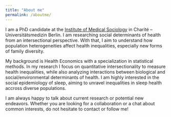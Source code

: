 ```yaml
---
title: "About me"
permalink: /aboutme/
---
```


I am a PhD candidate at the [Institute of Medical Sociology](https://medizinsoziologie-reha-wissenschaft.charite.de/en/) in Charité – Universitätsmedizin Berlin. I am researching social determinants of health from an intersectional perspective. With that, I aim to understand how population heterogeneities affect health inequalities, especially new forms of family diversity.

My background is Health Economics with a specialization in statistical methods. In my research I focus on quantitative intersectionality to measure health inequalities, while also analyzing interactions between biological and social/environmental determinants of health. I am highly interested in the social epidemiology of sleep, aiming to unravel inequalities in sleep health accross diverse populations.

I am always happy to talk about current research or potential new endeavors. Whether you are looking for a collaboration or a chat about common interests, do not hesitate to contact or follow me!

